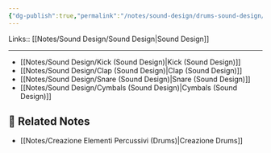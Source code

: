 ```yaml
---
{"dg-publish":true,"permalink":"/notes/sound-design/drums-sound-design/"}
---
```


Links:: [[Notes/Sound Design/Sound Design\|Sound Design]]

---

- [[Notes/Sound Design/Kick (Sound Design)\|Kick (Sound Design)]]
- [[Notes/Sound Design/Clap (Sound Design)\|Clap (Sound Design)]]
- [[Notes/Sound Design/Snare (Sound Design)\|Snare (Sound Design)]]
- [[Notes/Sound Design/Cymbals (Sound Design)\|Cymbals (Sound Design)]]



## 🔗 Related Notes

- [[Notes/Creazione Elementi Percussivi (Drums)\|Creazione Drums]]